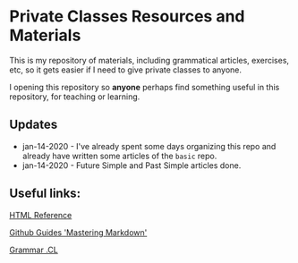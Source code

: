 # Private Classes Resources and Materials

This is my repository of materials, including grammatical articles, exercises, etc, so it gets easier if I need to give private classes to anyone.

I opening this repository so **anyone** perhaps find something useful in this repository, for teaching or learning.

## Updates

* jan-14-2020 - I've already spent some days organizing this repo and already have written some articles of the `basic` repo.
* jan-14-2020 - Future Simple and Past Simple articles done. 

## Useful links:

<a href="https://www.w3schools.com/html" target="_blank">HTML Reference</a>

<a href="https://guides.github.com/features/mastering-markdown/" target="_blank">Github Guides 'Mastering Markdown'</a>

[Grammar .CL](https://www.grammar.cl/Notes.htm)